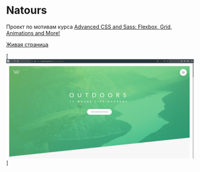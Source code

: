 # Natours

Проект по мотивам курса [Advanced CSS and Sass: Flexbox, Grid, Animations and More! ][1]

[Живая страница][2]

[![3]]

[1]: https://www.udemy.com/course/advanced-css-and-sass/ 'Курс на Udemy'
[2]: https://ottokirik.github.io/html-css-natours/ 'Страница на GitHub Pages'
[3]: https://raw.githubusercontent.com/ottokirik/html-css-natours/master/natours.png 'Скриншот'
